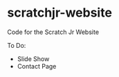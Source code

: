 scratchjr-website
=================

Code for the Scratch Jr Website

To Do:
- Slide Show
- Contact Page
